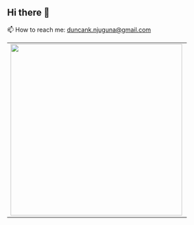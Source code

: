 ## Hi there 👋

:mailbox: How to reach me: duncank.njuguna@gmail.com
<center>
  <table>
  <tr>
      <td><img width="400px" align="left" src="https://github-readme-stats.vercel.app/api?username=mugendinjue&count_private=true&show_icons=true&theme=dark&layout=compact" /></td>
  </tr>
  </table>
</center>

<!--
**Dun-Njuguna/Dun-Njuguna** is a ✨ _special_ ✨ repository because its `README.md` (this file) appears on your GitHub profile.

Here are some ideas to get you started:

- 🔭 I’m currently working on ...
- 🌱 I’m currently learning ...
- 👯 I’m looking to collaborate on ...
- 🤔 I’m looking for help with ...
- 💬 Ask me about ...
- 📫 How to reach me: ...
- 😄 Pronouns: ...
- ⚡ Fun fact: ...
-->
